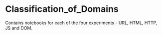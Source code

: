 # Classification_of_Domains
Contains notebooks for each of the four experiments - URL, HTML, HTTP, JS and DOM.
